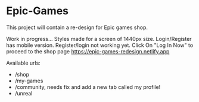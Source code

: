 # Epic-Games
This project will contain a re-design for Epic games shop.

Work in progress... Styles made for a screen of 1440px size.
Login/Register has mobile version.
Register/login not working yet.
Click On "Log In Now" to proceed to the shop page
https://epic-games-redesign.netlify.app

Available urls:
- /shop
- /my-games
- /community, needs fix and add a new tab called my profile!
- /unreal
